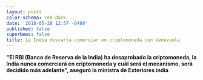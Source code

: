 ```yaml
---
layout: posts
color-schema: red-dark
date: '2018-05-28 12:57 -0400'
published: false
superNews: false
title: La India descarta comerciar en criptomoneda con Venezuela
---
```

**"El RBI (Banco de Reserva de la India) ha desaprobado la criptomoneda, la India nunca comerciará en criptomoneda y cuál será el mecanismo, será decidido más adelante", aseguró la ministra de Exteriores india**


